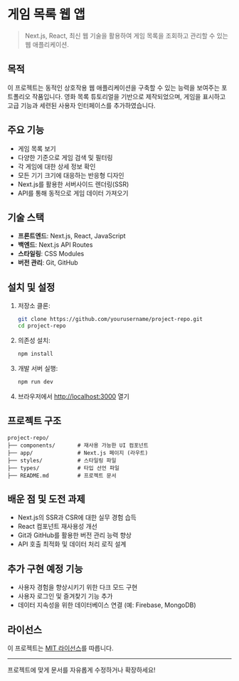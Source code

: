 # **게임 목록 웹 앱**

> Next.js, React, 최신 웹 기술을 활용하여 게임 목록을 조회하고 관리할 수 있는 웹 애플리케이션.

## **목적**

이 프로젝트는 동적인 상호작용 웹 애플리케이션을 구축할 수 있는 능력을 보여주는 포트폴리오 작품입니다. 영화 목록 튜토리얼을 기반으로 제작되었으며, 게임을 표시하고 고급 기능과 세련된 사용자 인터페이스를 추가하였습니다.

## **주요 기능**

- 게임 목록 보기
- 다양한 기준으로 게임 검색 및 필터링
- 각 게임에 대한 상세 정보 확인
- 모든 기기 크기에 대응하는 반응형 디자인
- Next.js를 활용한 서버사이드 렌더링(SSR)
- API를 통해 동적으로 게임 데이터 가져오기

## **기술 스택**

- **프론트엔드**: Next.js, React, JavaScript
- **백엔드**: Next.js API Routes
- **스타일링**: CSS Modules
- **버전 관리**: Git, GitHub

## **설치 및 설정**

1. 저장소 클론:
   ```bash
   git clone https://github.com/yourusername/project-repo.git
   cd project-repo
   ```

2. 의존성 설치:
   ```bash
   npm install
   ```

3. 개발 서버 실행:
   ```bash
   npm run dev
   ```

4. 브라우저에서 [http://localhost:3000](http://localhost:3000) 열기

## **프로젝트 구조**

```
project-repo/
├── components/       # 재사용 가능한 UI 컴포넌트
├── app/              # Next.js 페이지 (라우트)
├── styles/           # 스타일링 파일
├── types/            # 타입 선언 파일
├── README.md         # 프로젝트 문서
```

## **배운 점 및 도전 과제**

- Next.js의 SSR과 CSR에 대한 실무 경험 습득
- React 컴포넌트 재사용성 개선
- Git과 GitHub를 활용한 버전 관리 능력 향상
- API 호출 최적화 및 데이터 처리 로직 설계

## **추가 구현 예정 기능**

- 사용자 경험을 향상시키기 위한 다크 모드 구현
- 사용자 로그인 및 즐겨찾기 기능 추가
- 데이터 지속성을 위한 데이터베이스 연결 (예: Firebase, MongoDB)

## **라이선스**

이 프로젝트는 [MIT 라이선스](LICENSE)를 따릅니다.

---

프로젝트에 맞게 문서를 자유롭게 수정하거나 확장하세요!

